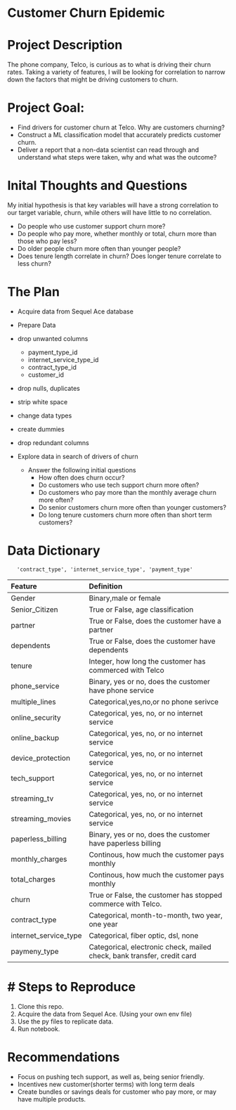 # Customer Churn Epidemic

# Project Description

The phone company, Telco, is curious as to what is driving their churn rates. Taking a variety of features, I will be looking for correlation to narrow down the factors that might be driving customers to churn.

# Project Goal:

* Find drivers for customer churn at Telco. Why are customers churning?
* Construct a ML classification model that accurately predicts customer churn.
* Deliver a report that a non-data scientist can read through and understand what steps were taken, why and what was the outcome?

# Inital Thoughts and Questions

My initial hypothesis is that key variables will have a strong correlation to our target variable, churn, while others will have little to no correlation.

* Do people who use customer support churn more?
* Do people who pay more, whether monthly or total, churn more than those who pay less?
* Do older people churn more often than younger people?
* Does tenure length correlate in churn? Does longer tenure correlate to less churn?

# The Plan

* Acquire data from Sequel Ace database

* Prepare Data
 * drop unwanted columns
      * payment_type_id
      * internet_service_type_id      
      * contract_type_id
      * customer_id
 * drop nulls, duplicates
 * strip white space
 * change data types
 * create dummies
 * drop redundant columns
 
  
* Explore data in search of drivers of churn
   * Answer the following initial questions
       * How often does churn occur?
       * Do customers who use tech support churn more often?
       * Do customers who pay more than the monthly average churn more often?
       * Do senior customers churn more often than younger customers?
       * Do long tenure customers churn more often than short term customers?
       

# Data Dictionary


       
     
       'contract_type', 'internet_service_type', 'payment_type'

| Feature | Definition |
|:--------|:-----------|
|Gender| Binary,male or female|
|Senior_Citizen| True or False, age classification |
|partner| True or False, does the customer have a partner|
|dependents| True or False, does the customer have dependents|
|tenure| Integer, how long the customer has commerced with Telco|
|phone_service| Binary, yes or no, does the customer have phone service|
|multiple_lines| Categorical,yes,no,or no phone serivce |
|online_security| Categorical, yes, no, or no internet service|
|online_backup| Categorical, yes, no, or no internet service||
|device_protection| Categorical, yes, no, or no internet service|
|tech_support| Categorical, yes, no, or no internet service|
|streaming_tv| Categorical, yes, no, or no internet service|
|streaming_movies| Categorical, yes, no, or no internet service|
|paperless_billing| Binary, yes or no, does the customer have paperless billing|
|monthly_charges| Continous, how much the customer pays monthly|
|total_charges| Continous, how much the customer pays monthly|
|churn| True or False, the customer has stopped commerce with Telco.|
|contract_type| Categorical, month-to-month, two year, one year|
|internet_service_type| Categorical, fiber optic, dsl, none       |
|paymeny_type| Categorical, electronic check, mailed check, bank transfer, credit card |

# # Steps to Reproduce
1) Clone this repo.
2) Acquire the data from Sequel Ace. (Using your own env file)
3) Use the py files to replicate data.
6) Run notebook.

# Recommendations
* Focus on pushing tech support, as well as, being senior friendly.
* Incentives new customer(shorter terms) with long term deals
* Create bundles or savings deals for customer who pay more, or may have multiple products.


